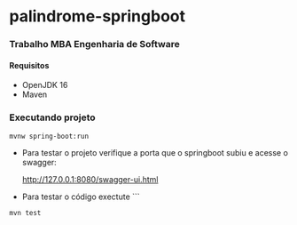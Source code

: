 # palindrome-springboot

### Trabalho MBA Engenharia de Software

#### Requisitos

  - OpenJDK 16
  - Maven
  
### Executando projeto

  ``` mvnw spring-boot:run ```

  - Para testar o projeto verifique a porta que o springboot subiu e acesse o swagger:
    
    http://127.0.0.1:8080/swagger-ui.html

  - Para testar o código exectute ```
  
  ``` mvn test ```
  
  

